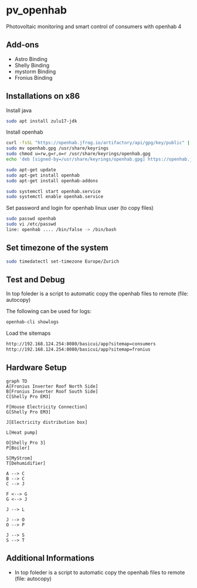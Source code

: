 # pv_openhab
Photovoltaic monitoring and smart control of consumers with openhab 4

## Add-ons

- Astro Binding
- Shelly Binding
- mystorm Binding
- Fronius Binding

## Installations on x86

Install java
```sh
sudo apt install zulu17-jdk
```

Install openhab
```sh
curl -fsSL "https://openhab.jfrog.io/artifactory/api/gpg/key/public" | gpg --dearmor > openhab.gpg
sudo mv openhab.gpg /usr/share/keyrings
sudo chmod u=rw,g=r,o=r /usr/share/keyrings/openhab.gpg
echo 'deb [signed-by=/usr/share/keyrings/openhab.gpg] https://openhab.jfrog.io/artifactory/openhab-linuxpkg stable main' | sudo tee /etc/apt/sources.list.d/openhab.list

sudo apt-get update
sudo apt-get install openhab
sudo apt-get install openhab-addons

sudo systemctl start openhab.service
sudo systemctl enable openhab.service
```

Set password and login for openhab linux user (to copy files)
```sh
sudo passwd openhab
sudo vi /etc/passwd
line: openhab .... /bin/false -> /bin/bash
```

## Set timezone of the system

```sh
sudo timedatectl set-timezone Europe/Zurich
```

## Test and Debug

In top foleder is a script to automatic copy the openhab files to remote (file: autocopy)

The following can be used for logs:
```sh
openhab-cli showlogs
```

Load the sitemaps
```sh
http://192.168.124.254:8080/basicui/app?sitemap=consumers
http://192.168.124.254:8080/basicui/app?sitemap=fronius
```

## Hardware Setup

```mermaid
graph TD
A[Fronius Inverter Roof North Side]
B[Fronius Inverter Roof South Side]
C[Shelly Pro EM3]

F[House Electricity Connection]
G[Shelly Pro EM3]

J[Electricity distribution box]

L[Heat pump]

O[Shelly Pro 3]
P[Boiler]

S[MyStrom]
T[Dehumidifier]

A --> C
B --> C
C --> J

F <--> G
G <--> J

J --> L

J --> O
O --> P

J --> S
S --> T
```

## Additional Informations

- In top foleder is a script to automatic copy the openhab files to remote (file: autocopy)

